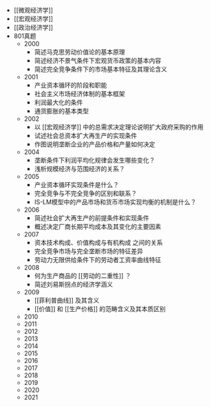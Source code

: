 - [[微观经济学]]
- [[宏观经济学]]
- [[政治经济学]]
- 801真题
	- 2000
		- 简述马克思劳动价值论的基本原理
		- 简述经济不景气条件下宏观货币政策的基本内容
		- 简述完全竞争条件下的市场基本特征及其理论含义
	- 2001
		- 产业资本循环的阶段和职能
		- 社会主义市场经济体制的基本框架
		- 利润最大化的条件
		- 通货膨胀的基本类型
	- 2002
		- 以 [[宏观经济学]] 中的总需求决定理论说明扩大政府采购的作用
		- 试述社会总资本扩大再生产的实现条件
		- 作图说明垄断企业的产品价格和产量如何决定
	- 2004
		- 垄断条件下利润平均化规律会发生哪些变化？
		- 浅析规模经济与范围经济的关系？
	- 2005
		- 产业资本循环实现条件是什么？
		- 完全竞争与不完全竞争的区别和联系？
		- IS-LM模型中的产品市场和货币市场实现均衡的机制是什么？
	- 2006
		- 简述社会扩大再生产的前提条件和实现条件
		- 概述决定厂商长期平均成本及其变化的主要因素
	- 2007
		- 资本技术构成、价值构成与有机构成 之间的关系
		- 完全竞争市场与完全垄断市场的特征差异
		- 劳动力无限供给条件下的劳动者工资率曲线特征
	- 2008
		- 何为生产商品的 [[劳动的二重性]] ？
		- 简述刘易斯拐点的经济学涵义
	- 2009
		- [[菲利普曲线]] 及其含义
		- [[价值]] 和 [[生产价格]] 的范畴含义及其本质区别
	- 2010
	- 2011
	- 2012
	- 2013
	- 2014
	- 2015
	- 2016
	- 2017
	- 2018
	- 2019
	- 2020
	- 2021